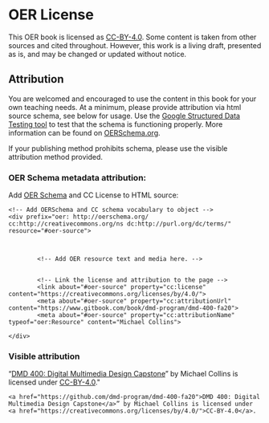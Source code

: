 # OER License

This OER book is licensed as [CC-BY-4.0](https://creativecommons.org/licenses/by/4.0/). Some content is taken from other sources and cited throughout. However, this work is a living draft, presented as is, and may be changed or updated without notice.

## Attribution

You are welcomed and encouraged to use the content in this book for your own teaching needs.  At a minimum, please provide attribution via html source schema, see below for usage. Use the [Google Structured Data Testing tool](https://search.google.com/structured-data/testing-tool/u/0/) to test that the schema is functioning properly. More information can be found on [OERSchema.org](http://oerschema.org).

If your publishing method prohibits schema, please use the visible attribution method provided.

### OER Schema metadata attribution:

Add [OER Schema](http://oerschema.org) and CC License to HTML source:

```
<!-- Add OERSchema and CC schema vocabulary to object -->
<div prefix="oer: http://oerschema.org/ cc:http://creativecommons.org/ns dc:http://purl.org/dc/terms/" resource="#oer-source">



        <!-- Add OER resource text and media here. -->


        <!-- Link the license and attribution to the page -->
        <link about="#oer-source" property="cc:license" content="https://creativecommons.org/licenses/by/4.0/">
        <meta about="#oer-source" property="cc:attributionUrl" content="https://www.gitbook.com/book/dmd-program/dmd-400-fa20">
        <meta about="#oer-source" property="cc:attributionName" typeof="oer:Resource" content="Michael Collins">

</div>
```

### Visible attribution

“[DMD 400: Digital Multimedia Design Capstone](https://www.gitbook.com/book/dmd-program/dmd-400-fa20/details)” by Michael Collins is licensed under [CC-BY-4.0](https://creativecommons.org/licenses/by/4.0/)."

`<a href="https://github.com/dmd-program/dmd-400-fa20">DMD 400: Digital Multimedia Design Capstone</a>” by Michael Collins is licensed under <a href="https://creativecommons.org/licenses/by/4.0/">CC-BY-4.0</a>.`
